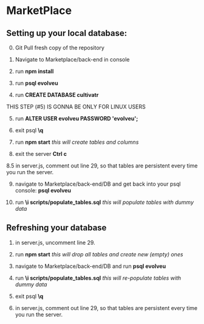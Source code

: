 # MarketPlace

## Setting up your local database:
0. Git Pull fresh copy of the repository

1. Navigate to Marketplace/back-end in console

2. run **npm install**

3. run **psql evolveu**

4. run **CREATE DATABASE cultivatr**

THIS STEP (#5) IS GONNA BE ONLY FOR LINUX USERS

5. run **ALTER USER evolveu PASSWORD 'evolveu';**

6. exit psql **\q**

7. run **npm start** *this will create tables and columns*

8. exit the server **Ctrl c**

8.5 in server.js, comment out line 29, so that tables are persistent every time you run the server. 

9. navigate to Marketplace/back-end/DB and get back into your psql console: **psql evolveu**

10. run **\i scripts/populate_tables.sql** *this will populate tables with dummy data*

## Refreshing your database

1. in server.js, uncomment line 29. 

2. run **npm start** *this will drop all tables and create new (empty) ones*

3. navigate to Marketplace/back-end/DB and run **psql evolveu**

4. run **\i scripts/populate_tables.sql** *this will re-populate tables with dummy data*

5. exit psql **\q**

6. in server.js, comment out line 29, so that tables are persistent every time you run the server. 

